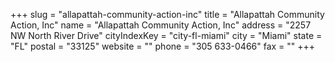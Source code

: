 +++
slug = "allapattah-community-action-inc"
title = "Allapattah Community Action, Inc"
name = "Allapattah Community Action, Inc"
address = "2257 NW North River Drive"
cityIndexKey = "city-fl-miami"
city = "Miami"
state = "FL"
postal = "33125"
website = ""
phone = "305 633-0466"
fax = ""
+++
